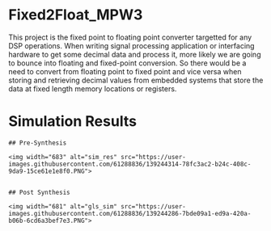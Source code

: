 # Fixed2Float_MPW3
This project is the fixed point to floating point converter targetted for any DSP operations. 
When writing signal processing application or interfacing hardware to get some decimal data and process it, more likely we are going to bounce into floating and fixed-point conversion. So there would be a need to convert from floating point to fixed point and vice versa when storing and retrieving decimal values from embedded systems that store the data at fixed length memory locations or registers. 
# Simulation Results
    ## Pre-Synthesis
    
    <img width="683" alt="sim_res" src="https://user-images.githubusercontent.com/61288836/139244314-78fc3ac2-b24c-408c-9da9-15ce61e1e8f0.PNG">
    

    ## Post Synthesis
    
    <img width="681" alt="gls_sim" src="https://user-images.githubusercontent.com/61288836/139244286-7bde09a1-ed9a-420a-b06b-6cd6a3bef7e3.PNG">
    
